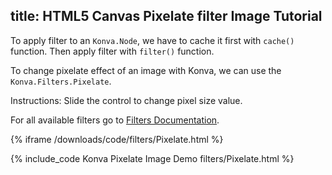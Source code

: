 title: HTML5 Canvas Pixelate filter Image Tutorial
---

To apply filter to an `Konva.Node`, we have to cache it first with `cache()`
function. Then apply filter with `filter()` function.

To change pixelate effect of an image with Konva, we can use the `Konva.Filters.Pixelate`.

Instructions: Slide the control to change pixel size value.

For all available filters go to [Filters Documentation](https://konvajs.github.io/api/Konva.Filters.html).

{% iframe /downloads/code/filters/Pixelate.html %}

{% include_code Konva Pixelate Image Demo filters/Pixelate.html %}